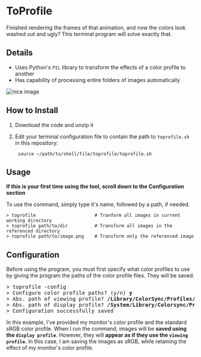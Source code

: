 # ToProfile

Finished rendering the frames of that animation, and now the colors look washed out and ugly? This terminal program will solve exactly that.

## Details
* Uses Python's `PIL` library to transform the effects of a color profile to another
* Has capability of processing entire folders of images automatically

![nice image](https://i.ibb.co/7KP1VKZ/Image-1-26-22-at-4-29-PM.jpg)

## How to Install
1. Download the code and unzip it
2. Edit your terminal configuration file to contain the path to `toprofile.sh` in this repository:

        source ~/path/to/shell/file/toprofile/toprofile.sh

## Usage
**If this is your first time using the tool, scroll down to the Configuration section**

To use the command, simply type it's name, followed by a path, if needed.

    > toprofile                      # Tranform all images in current working directory
    > toprofile path/to/dir          # Transform all images in the referenced directory
    > toprofile path/to/image.png    # Transform only the referenced image
        
## Configuration
Before using the program, you must first specify what color profiles to use by giving the program the paths of the color profile files. They will be saved.
<pre>
> toprofile -config
> Configure color profile paths? (y/n) <b>y</b>
> Abs. path of viewing profile? <b>/Library/ColorSync/Profiles/Displays/LG HDR 4K.icc</b>
> Abs. path of display profile? <b>/System/Library/Colorsync/Profiles/sRGB Profile.icc</b>
> Configuration successfully saved
</pre>
In this example, I've provided my monitor's color profile and the standard sRGB color profile. When I run the command, images will be **saved using the `display profile`**. However, they will **appear as if they use the `viewing profile`.** In this case, I am saving the images as sRGB, while retaining the effect of my monitor's color profile.

      
